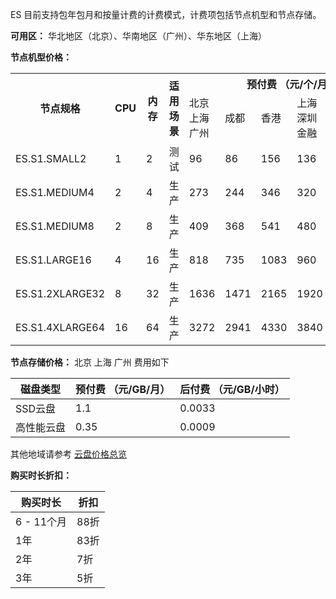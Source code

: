 ES 目前支持包年包月和按量计费的计费模式，计费项包括节点机型和节点存储。

**可用区：**
华北地区（北京）、华南地区（广州）、华东地区（上海）

**节点机型价格：**

<table class="tg">
  <tr>
    <th class="tg-266k" rowspan="2">节点规格</th>
    <th class="tg-266k" rowspan="2">CPU</th>
    <th class="tg-266k" rowspan="2">内存</th>
    <th class="tg-266k" rowspan="2">适用场景</th>
    <th class="tg-266k" colspan="6">预付费 （元/个/月）</th>
    <th class="tg-266k" colspan="6">后付费 （元/个/小时）</th>
  </tr>
  <tr>
    <td class="tg-c3ow">北京 上海 广州</td>
    <td class="tg-c3ow">成都</td>
    <td class="tg-0pky">香港</td>
    <td class="tg-0lax">上海 深圳 金融</td>
    <td class="tg-0lax">硅谷</td>
    <td class="tg-0lax">多伦多</td>
    <td class="tg-0lax">北京 上海 广州</td>
    <td class="tg-0lax">成都</td>
    <td class="tg-0lax">香港</td>
    <td class="tg-0lax">上海 深圳 金融</td>
    <td class="tg-0lax">硅谷</td>
    <td class="tg-0lax">多伦多</td>
  </tr>
  <tr>
    <td class="tg-0pky">ES.S1.SMALL2</td>
    <td class="tg-c3ow">1</td>
    <td class="tg-c3ow">2</td>
    <td class="tg-c3ow">测试</td>
    <td class="tg-c3ow">96</td>
    <td class="tg-c3ow">86</td>
    <td class="tg-c3ow">156</td>
    <td class="tg-baqh">136</td>
    <td class="tg-baqh">147</td>
    <td class="tg-0lax">111</td>
    <td class="tg-baqh">0.34</td>
    <td class="tg-baqh">0.31</td>
    <td class="tg-baqh">0.36</td>
    <td class="tg-baqh">0.67</td>
    <td class="tg-baqh">0.293</td>
    <td class="tg-0lax">0.238</td>
  </tr>
  <tr>
    <td class="tg-0pky">ES.S1.MEDIUM4</td>
    <td class="tg-c3ow">2</td>
    <td class="tg-c3ow">4</td>
    <td class="tg-c3ow">生产</td>
    <td class="tg-c3ow">273</td>
    <td class="tg-c3ow">244</td>
    <td class="tg-c3ow">346</td>
    <td class="tg-baqh">320</td>
    <td class="tg-baqh">294</td>
    <td class="tg-0lax">221</td>
    <td class="tg-baqh">0.98</td>
    <td class="tg-baqh">0.88</td>
    <td class="tg-baqh">0.721</td>
    <td class="tg-baqh">1.34</td>
    <td class="tg-baqh">0.600</td>
    <td class="tg-0lax">0.462</td>
  </tr>
  <tr>
    <td class="tg-0pky">ES.S1.MEDIUM8</td>
    <td class="tg-c3ow">2</td>
    <td class="tg-c3ow">8</td>
    <td class="tg-c3ow">生产</td>
    <td class="tg-c3ow">409</td>
    <td class="tg-c3ow">368</td>
    <td class="tg-c3ow">541</td>
    <td class="tg-baqh">480</td>
    <td class="tg-baqh">515</td>
    <td class="tg-0lax">402</td>
    <td class="tg-baqh">1.46</td>
    <td class="tg-baqh">1.31</td>
    <td class="tg-baqh">1.128</td>
    <td class="tg-baqh">2.04</td>
    <td class="tg-baqh">1.074</td>
    <td class="tg-0lax">0.840</td>
  </tr>
  <tr>
    <td class="tg-0pky">ES.S1.LARGE16</td>
    <td class="tg-c3ow">4</td>
    <td class="tg-c3ow">16</td>
    <td class="tg-c3ow">生产</td>
    <td class="tg-c3ow">818</td>
    <td class="tg-c3ow">735</td>
    <td class="tg-c3ow">1083</td>
    <td class="tg-baqh">960</td>
    <td class="tg-baqh">1030</td>
    <td class="tg-0lax">804</td>
    <td class="tg-baqh">2.93</td>
    <td class="tg-baqh">2.63</td>
    <td class="tg-baqh">2.256</td>
    <td class="tg-baqh">4.10</td>
    <td class="tg-baqh">2.149</td>
    <td class="tg-0lax">1.680</td>
  </tr>
  <tr>
    <td class="tg-0pky">ES.S1.2XLARGE32</td>
    <td class="tg-c3ow">8</td>
    <td class="tg-c3ow">32</td>
    <td class="tg-c3ow">生产</td>
    <td class="tg-c3ow">1636</td>
    <td class="tg-c3ow">1471</td>
    <td class="tg-c3ow">2165</td>
    <td class="tg-baqh">1920</td>
    <td class="tg-baqh">2061</td>
    <td class="tg-0lax">1608</td>
    <td class="tg-baqh">5.86</td>
    <td class="tg-baqh">5,27</td>
    <td class="tg-baqh">4.529</td>
    <td class="tg-baqh">8.20</td>
    <td class="tg-baqh">4.283</td>
    <td class="tg-0lax">3.360</td>
  </tr>
  <tr>
    <td class="tg-0pky">ES.S1.4XLARGE64</td>
    <td class="tg-c3ow">16</td>
    <td class="tg-c3ow">64</td>
    <td class="tg-c3ow">生产</td>
    <td class="tg-c3ow">3272</td>
    <td class="tg-c3ow">2941</td>
    <td class="tg-c3ow">4330</td>
    <td class="tg-baqh">3840</td>
    <td class="tg-baqh">4122</td>
    <td class="tg-0lax">3216</td>
    <td class="tg-baqh">11.71</td>
    <td class="tg-baqh">10.55</td>
    <td class="tg-baqh">9.058</td>
    <td class="tg-baqh">16.40</td>
    <td class="tg-baqh">8.565</td>
    <td class="tg-0lax">6.720</td>
  </tr>
</table>


**节点存储价格：**
北京 上海 广州 费用如下

| 磁盘类型 | 预付费 （元/GB/月） | 后付费 （元/GB/小时） |
|---------|---------|---------|
| SSD云盘 | 1.1 | 0.0033 | 
| 高性能云盘 | 0.35 | 0.0009 | 

其他地域请参考 [云盘价格总览](https://cloud.tencent.com/document/product/362/2413)

**购买时长折扣：**

| 购买时长 | 折扣 | 
|---------|---------|
| 6 - 11个月 | 88折 | 
| 1年 | 83折 |
| 2年 | 7折 |
| 3年 | 5折 | 
